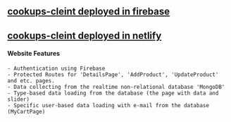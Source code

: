 ## [cookups-cleint deployed in firebase](https://cookups-client.web.app/)
## [cookups-cleint deployed in netlify]()

#### Website Features
    - Authentication using Firebase
    - Protected Routes for 'DetailsPage', 'AddProduct', 'UpdateProduct' and etc. pages.
    - Data collecting from the realtime non-relational database 'MongoDB'
    - Type-based data loading from the database (the page with data and slider)
    - Specific user-based data loading with e-mail from the database (MyCartPage)